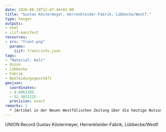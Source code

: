 ```yaml
---
date: 2026-08-18T12:47:44+02:00
title: "Gustav Köstermeyer, Herrenkleider-Fabrik, Lübbecke/Westf."
type: hanger
outputs:
- html
- iiif-manifest
resources:
- src: "front.png"
  params:
    iiif: front/info.json
tags:
- "Material: Holz"
- Union
- Lübbecke
- Fabrik
- Bekleidungsgeschäft
geojson:
  coordinates:
  - 8.6061395
  - 52.3021115
  precision: exact
remarks: |
  * [Artikel in der Neuen Westfälischen Zeitung über die heutige Nutzung des Gebäudes](https://www.nw.de/lokal/kreis_minden_luebbecke/luebbecke/6722099_Ein-Haus-zwoelf-Unternehmen.html)
---
```


UNION
Record
Gustav Köstermeyer, Herrenkleider-Fabrik, Lübbecke/Westf.
